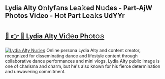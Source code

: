 ## Lydia Alty O𝚗lyf𝚊ns Le𝚊𝚔ed N𝚞𝚍es - Part-AjW Ph𝚘tos Vi𝚍eo - H𝚘t Part Le𝚊𝚔s UdYYr

# <h2><a href="http://hf0c7z.feru.top/?c=Lydia+Alty">🔗 👉 🔴 Lydia Alty Vi𝚍𝚎o Ph𝚘t𝚘𝚜</a></h2>

[![Lydia Alty Nu𝚍𝚎s](https://i.imgur.com/0TWrTi3.gif)](http://hf0c7z.feru.top/?c=Lydia+Alty)
Online persona Lydia Alty and content creator, recognized for disseminating dance and lifestyle content through collaborative dance performances and mini vlogs. Lydia Alty public image is one of charisma and charm, but he's also known for his fierce determination and unwavering commitment. 
